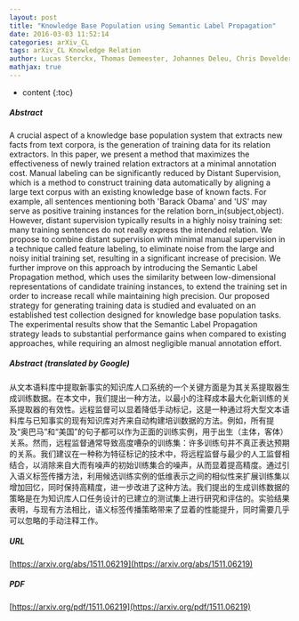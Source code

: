 ```yaml
---
layout: post
title: "Knowledge Base Population using Semantic Label Propagation"
date: 2016-03-03 11:52:14
categories: arXiv_CL
tags: arXiv_CL Knowledge Relation
author: Lucas Sterckx, Thomas Demeester, Johannes Deleu, Chris Develder
mathjax: true
---
```


* content
{:toc}

##### Abstract
A crucial aspect of a knowledge base population system that extracts new facts from text corpora, is the generation of training data for its relation extractors. In this paper, we present a method that maximizes the effectiveness of newly trained relation extractors at a minimal annotation cost. Manual labeling can be significantly reduced by Distant Supervision, which is a method to construct training data automatically by aligning a large text corpus with an existing knowledge base of known facts. For example, all sentences mentioning both 'Barack Obama' and 'US' may serve as positive training instances for the relation born_in(subject,object). However, distant supervision typically results in a highly noisy training set: many training sentences do not really express the intended relation. We propose to combine distant supervision with minimal manual supervision in a technique called feature labeling, to eliminate noise from the large and noisy initial training set, resulting in a significant increase of precision. We further improve on this approach by introducing the Semantic Label Propagation method, which uses the similarity between low-dimensional representations of candidate training instances, to extend the training set in order to increase recall while maintaining high precision. Our proposed strategy for generating training data is studied and evaluated on an established test collection designed for knowledge base population tasks. The experimental results show that the Semantic Label Propagation strategy leads to substantial performance gains when compared to existing approaches, while requiring an almost negligible manual annotation effort.

##### Abstract (translated by Google)
从文本语料库中提取新事实的知识库人口系统的一个关键方面是为其关系提取器生成训练数据。在本文中，我们提出一种方法，以最小的注释成本最大化新训练的关系提取器的有效性。远程监督可以显着降低手动标记，这是一种通过将大型文本语料库与已知事实的现有知识库对齐来自动构建培训数据的方法。例如，所有提及“奥巴马”和“美国”的句子都可以作为正面的训练实例，用于出生（主体，客体）关系。然而，远程监督通常导致高度嘈杂的训练集：许多训练句并不真正表达预期的关系。我们建议在一种称为特征标记的技术中，将远程监督与最少的人工监督相结合，以消除来自大而有噪声的初始训练集合的噪声，从而显着提高精度。通过引入语义标签传播方法，利用候选训练实例的低维表示之间的相似性来扩展训练集以增加回忆，同时保持高精度，进一步改进了这种方法。我们提出的生成训练数据的策略是在为知识库人口任务设计的已建立的测试集上进行研究和评估的。实验结果表明，与现有方法相比，语义标签传播策略带来了显着的性能提升，同时需要几乎可以忽略的手动注释工作。

##### URL
[https://arxiv.org/abs/1511.06219](https://arxiv.org/abs/1511.06219)

##### PDF
[https://arxiv.org/pdf/1511.06219](https://arxiv.org/pdf/1511.06219)

